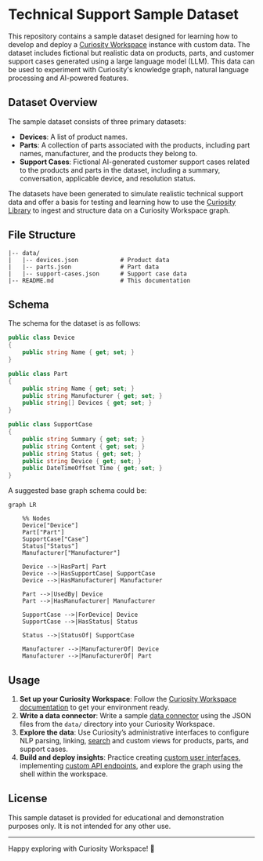 # Technical Support Sample Dataset

This repository contains a sample dataset designed for learning how to develop and deploy a [Curiosity Workspace](https://curiosity.ai/workspace) instance with custom data. The dataset includes fictional but realistic data on products, parts, and customer support cases generated using a large language model (LLM). This data can be used to experiment with Curiosity's knowledge graph, natural language processing and AI-powered features.

## Dataset Overview

The sample dataset consists of three primary datasets:

- **Devices**: A list of product names.
- **Parts**: A collection of parts associated with the products, including part names, manufacturer, and the products they belong to.
- **Support Cases**: Fictional AI-generated customer support cases related to the products and parts in the dataset, including a summary, conversation, applicable device, and resolution status.

The datasets have been generated to simulate realistic technical support data and offer a basis for testing and learning how to use the [Curiosity Library](https://www.nuget.org/packages/Curiosity.Library) to ingest and structure data on a Curiosity Workspace graph.

## File Structure

```
|-- data/
|   |-- devices.json            # Product data
|   |-- parts.json              # Part data
|   |-- support-cases.json      # Support case data
|-- README.md                   # This documentation
```

## Schema

The schema for the dataset is as follows:

```csharp
public class Device
{
    public string Name { get; set; }
}

public class Part
{
    public string Name { get; set; }
    public string Manufacturer { get; set; }
    public string[] Devices { get; set; }
}

public class SupportCase
{
    public string Summary { get; set; }
    public string Content { get; set; }
    public string Status { get; set; }
    public string Device { get; set; }
    public DateTimeOffset Time { get; set; }
}
```

A suggested base graph schema could be:

```mermaid
graph LR

    %% Nodes
    Device["Device"]
    Part["Part"]
    SupportCase["Case"]
    Status["Status"]
    Manufacturer["Manufacturer"]

    Device -->|HasPart| Part
    Device -->|HasSupportCase| SupportCase
    Device -->|HasManufacturer| Manufacturer

    Part -->|UsedBy| Device
    Part -->|HasManufacturer| Manufacturer

    SupportCase -->|ForDevice| Device
    SupportCase -->|HasStatus| Status

    Status -->|StatusOf| SupportCase

    Manufacturer -->|ManufacturerOf| Device
    Manufacturer -->|ManufacturerOf| Part
```

## Usage

1. **Set up your Curiosity Workspace**: Follow the [Curiosity Workspace documentation](https://dev.curiosity.ai) to get your environment ready.
2. **Write a data connector**: Write a sample [data connector](https://dev.curiosity.ai/data-sources/api-integrations) using the JSON files from the `data/` directory into your Curiosity Workspace.
3. **Explore the data**: Use Curiosity’s administrative interfaces to configure NLP parsing, linking, [search](https://dev.curiosity.ai/search/introduction) and custom views for products, parts, and support cases.
4. **Build and deploy insights**: Practice creating [custom user interfaces](https://dev.curiosity.ai/interfaces/introduction), implementing [custom API endpoints](https://dev.curiosity.ai/endpoints/introduction), and explore the graph using the shell within the workspace.

## License

This sample dataset is provided for educational and demonstration purposes only. It is not intended for any other use.

---

Happy exploring with Curiosity Workspace! 🚀


